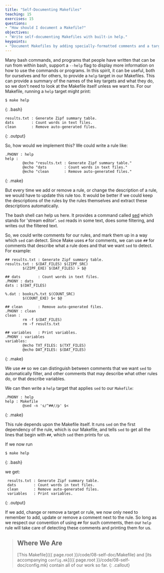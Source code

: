 ```yaml
---
title: "Self-Documenting Makefiles"
teaching: 15
exercises: 15
questions:
- "How should I document a Makefile?"
objectives:
- "Write self-documenting Makefiles with built-in help."
keypoints:
- "Document Makefiles by adding specially-formatted comments and a target to extract and format them."
---
```


Many bash commands, and programs that people have written that can be
run from within bash, support a `--help` flag to display more
information on how to use the commands or programs. In this spirit, it
can be useful, both for ourselves and for others, to provide a `help`
target in our Makefiles. This can provide a summary of the names of
the key targets and what they do, so we don't need to look at the
Makefile itself unless we want to. For our Makefile, running a `help`
target might print:

~~~
$ make help
~~~
{: .bash}

~~~
results.txt : Generate Zipf summary table.
dats        : Count words in text files.
clean       : Remove auto-generated files.
~~~
{: .output}

So, how would we implement this? We could write a rule like:

~~~
.PHONY : help
help :
        @echo "results.txt : Generate Zipf summary table."
        @echo "dats        : Count words in text files."
        @echo "clean       : Remove auto-generated files."
~~~
{: .make}

But every time we add or remove a rule, or change the description of a
rule, we would have to update this rule too. It would be better if we
could keep the descriptions of the rules by the rules themselves and
extract these descriptions automatically.

The bash shell can help us here. It provides a command called
[sed][sed-docs] which stands for 'stream editor'. `sed` reads in some
text, does some filtering, and writes out the filtered text.

So, we could write comments for our rules, and mark them up in a way
which `sed` can detect. Since Make uses `#` for comments, we can use
`##` for comments that describe what a rule does and that we want
`sed` to detect. For example:

~~~
## results.txt : Generate Zipf summary table.
results.txt : $(DAT_FILES) $(ZIPF_SRC)
        $(ZIPF_EXE) $(DAT_FILES) > $@

## dats        : Count words in text files.
.PHONY : dats
dats : $(DAT_FILES)

%.dat : books/%.txt $(COUNT_SRC)
        $(COUNT_EXE) $< $@

## clean       : Remove auto-generated files.
.PHONY : clean
clean :
        rm -f $(DAT_FILES)
        rm -f results.txt

## variables   : Print variables.
.PHONY : variables
variables:
        @echo TXT_FILES: $(TXT_FILES)
        @echo DAT_FILES: $(DAT_FILES)
~~~
{: .make}

We use `##` so we can distinguish between comments that we want `sed`
to automatically filter, and other comments that may describe what
other rules do, or that describe variables.

We can then write a `help` target that applies `sed` to our `Makefile`:

~~~
.PHONY : help
help : Makefile
        @sed -n 's/^##//p' $<
~~~
{: .make}

This rule depends upon the Makefile itself. It runs `sed` on the first
dependency of the rule, which is our Makefile, and tells `sed` to get
all the lines that begin with `##`, which `sed` then prints for us.

If we now run

~~~
$ make help
~~~
{: .bash}

we get:

~~~
 results.txt : Generate Zipf summary table.
 dats        : Count words in text files.
 clean       : Remove auto-generated files.
 variables   : Print variables.
~~~
{: .output}

If we add, change or remove a target or rule, we now only need to
remember to add, update or remove a comment next to the rule. So long
as we respect our convention of using `##` for such comments, then our
`help` rule will take care of detecting these comments and printing
them for us.

> ## Where We Are
>
> [This Makefile]({{ page.root }}/code/08-self-doc/Makefile)
> and [its accompanying `config.mk`]({{ page.root }}/code/08-self-doc/config.mk)
> contain all of our work so far.
{: .callout}

[sed-docs]: https://www.gnu.org/software/sed/
